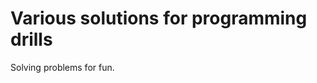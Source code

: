 Various solutions for programming drills
========================================

Solving problems for fun.
